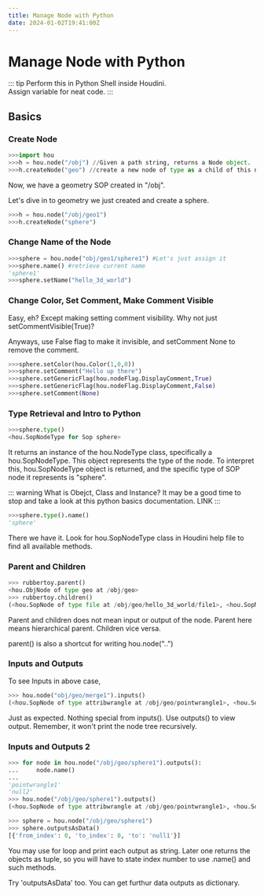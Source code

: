 ```yaml
---
title: Manage Node with Python
date: 2024-01-02T19:41:00Z
---
```


# Manage Node with Python

::: tip
Perform this in Python Shell inside Houdini.  \
Assign variable for neat code. 
:::

## Basics

### Create Node
```python
>>>import hou
>>>h = hou.node("/obj") //Given a path string, returns a Node object. 
>>>h.createNode("geo") //create a new node of type as a child of this node. "/obj" in this case
```

Now, we have a geometry SOP created in "/obj". 


Let's dive in to geometry we just created and create a sphere.

```python
>>>h = hou.node("/obj/geo1")
>>>h.createNode("sphere")
```


### Change Name of the Node

```python
>>>sphere = hou.node("obj/geo1/sphere1") #Let's just assign it
>>>sphere.name() #retrieve current name
'sphere1' 
>>>sphere.setName("hello_3d_world")
```


### Change Color, Set Comment, Make Comment Visible

Easy, eh? Except making setting comment visibility. Why not just setCommentVisible(True)?

Anyways, use False flag to make it invisible, and setComment None to remove the comment.

```python
>>>sphere.setColor(hou.Color(1,0,0))
>>>sphere.setComment("Hello up there")
>>>sphere.setGenericFlag(hou.nodeFlag.DisplayComment,True)
>>>sphere.setGenericFlag(hou.nodeFlag.DisplayComment,False)
>>>sphere.setComment(None)
```


### Type Retrieval and Intro to Python

```python
>>>sphere.type()
<hou.SopNodeType for Sop sphere>
```

It returns an instance of the hou.NodeType class, specifically a hou.SopNodeType. This object represents the type of the node. To interpret this, hou.SopNodeType object is returned, and the specific type of SOP node it represents is "sphere".

::: warning
What is Obejct, Class and Instance?
It may be a good time to stop and take a look at this python basics documentation.
LINK
:::

```python
>>>sphere.type().name()
'sphere'
```

There we have it. Look for hou.SopNodeType class in Houdini help file to find all available methods.

### Parent and Children

```python
>>> rubbertoy.parent()
<hou.ObjNode of type geo at /obj/geo>
>>> rubbertoy.children()
(<hou.SopNode of type file at /obj/geo/hello_3d_world/file1>, <hou.SopNode of type xform at /obj/geo/hello_3d_world/xform1>, <hou.SopNode of type material at /obj/geo/hello_3d_world/material1>, <hou.SopNode of type switch at /obj/geo/hello_3d_world/switch1>, <hou.ShopNode of type matnet at /obj/geo/hello_3d_world/shopnet1>, <hou.SopNode of type output at /obj/geo/hello_3d_world/output0>)
```

Parent and children does not mean input or output of the node. Parent here means hierarchical parent. Children vice versa. 

parent() is also a shortcut for writing hou.node("..")

### Inputs and Outputs



To see Inputs in above case,
```python
>>> hou.node("obj/geo/merge1").inputs()
(<hou.SopNode of type attribwrangle at /obj/geo/pointwrangle1>, <hou.SopNode of type testgeometry_rubbertoy at /obj/geo/hello_3d_world>)
```

Just as expected. Nothing special from inputs(). Use outputs() to view output. Remember, it won't print the node tree recursively.


### Inputs and Outputs 2 



```python
>>> for node in hou.node("/obj/geo/sphere1").outputs():
...     node.name()
... 
'pointwrangle1'
'null2'
>>> hou.node("/obj/geo/sphere1").outputs()
(<hou.SopNode of type attribwrangle at /obj/geo/pointwrangle1>, <hou.SopNode of type null at /obj/geo/null2>)

>>> sphere = hou.node("/obj/geo/sphere1")
>>> sphere.outputsAsData()
[{'from_index': 0, 'to_index': 0, 'to': 'null1'}]
```

You may use for loop and print each output as string. Later one returns the objects as tuple, so you will have to state index number to use .name() and such methods.

Try 'outputsAsData' too. You can get furthur data outputs as dictionary.

<!-- more -->
